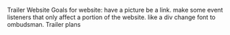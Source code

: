 Trailer Website
Goals for website:
have a picture be a link.
make some event listeners that only affect a portion of the website. like a div
change font to ombudsman.
Trailer plans


